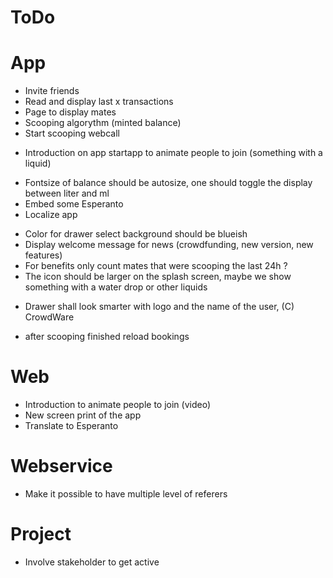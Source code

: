 # ToDo

# App
+ Invite friends
+ Read and display last x transactions
+ Page to display mates
+ Scooping algorythm (minted balance)
+ Start scooping webcall
- Introduction on app startapp to animate people to join (something with a liquid)
+ Fontsize of balance should be autosize, one should toggle the display between liter and ml
+ Embed some Esperanto
+ Localize app
- Color for drawer select background should be blueish
- Display welcome message for news (crowdfunding, new version, new features)
- For benefits only count mates that were scooping the last 24h ?
- The icon should be larger on the splash screen, maybe we show something with a water drop or other liquids
+ Drawer shall look smarter with logo and the name of the user, (C) CrowdWare
- after scooping finished reload bookings

# Web
- Introduction to animate people to join (video)
- New screen print of the app
- Translate to Esperanto

# Webservice
- Make it possible to have multiple level of referers

# Project
- Involve stakeholder to get active